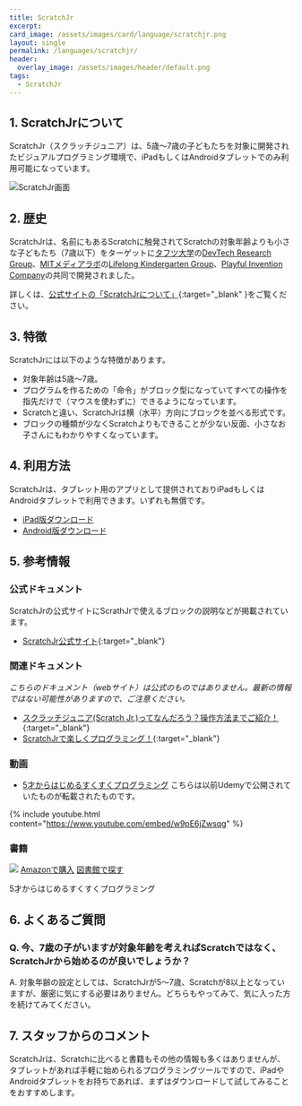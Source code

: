 ```yaml
---
title: ScratchJr
excerpt: 
card_image: /assets/images/card/language/scratchjr.png
layout: single
permalink: /languages/scratchjr/
header:
  overlay_image: /assets/images/header/default.png
tags:
  - ScratchJr
---
```

## 1. ScratchJrについて
ScratchJr（スクラッチジュニア）は、5歳〜7歳の子どもたちを対象に開発されたビジュアルプログラミング環境で、iPadもしくはAndroidタブレットでのみ利用可能になっています。

![ScratchJr画面](/assets/images/screen/scratchjr.png)

## 2. 歴史
ScratchJrは、名前にもあるScratchに触発されてScratchの対象年齢よりも小さな子どもたち（7歳以下）をターゲットに[タフツ大学](https://www.tufts.edu)の[DevTech Research Group](https://sites.tufts.edu/devtech/)、[MITメディアラボ](https://www.media.mit.edu)の[Lifelong Kindergarten Group](https://www.media.mit.edu/groups/lifelong-kindergarten/overview/)、[Playful Invention Company](https://www.playfulinvention.com)の共同で開発されました。

詳しくは、[公式サイトの「ScratchJrについて」](https://www.scratchjr.org/about/info){:target="_blank" }をご覧ください。

## 3. 特徴
ScratchJrには以下のような特徴があります。

- 対象年齢は5歳〜7歳。
- プログラムを作るための「命令」がブロック型になっていてすべての操作を指先だけで（マウスを使わずに）できるようになっています。
- Scratchと違い、ScratchJrは横（水平）方向にブロックを並べる形式です。
- ブロックの種類が少なくScratchよりもできることが少ない反面、小さなお子さんにもわかりやすくなっています。

## 4. 利用方法
ScratchJrは、タブレット用のアプリとして提供されておりiPadもしくはAndroidタブレットで利用できます。いずれも無償です。

- [iPad版ダウンロード](https://apps.apple.com/jp/app/scratchjr/id895485086)
- [Android版ダウンロード](https://play.google.com/store/apps/details?id=org.scratchjr.android)


## 5. 参考情報
### 公式ドキュメント
ScratchJrの公式サイトにScrathJrで使えるブロックの説明などが掲載されています。

- [ScratchJr公式サイト](https://www.scratchjr.org/){:target="_blank"}

### 関連ドキュメント
_こちらのドキュメント（webサイト）は公式のものではありません。最新の情報ではない可能性がありますので、ご注意ください。_

- [スクラッチジュニア(Scratch Jr.)ってなんだろう？操作方法までご紹介！](https://www.kids-mirai.jp/event_content/column-scratchjr){:target="_blank"}
- [ScratchJrで楽しくプログラミング！](https://www.fun-scratchjr.com/activity/){:target="_blank"}

### 動画
- [5才からはじめるすくすくプログラミング](https://www.youtube.com/watch?v=w9pE6jZwsqg&list=PLthT4KrjYnXV6yCK16TafYx7BIljLpxWl)
こちらは以前Udemyで公開されていたものが転載されたものです。

{% include youtube.html content="https://www.youtube.com/embed/w9pE6jZwsqg" %}

### 書籍
<div class="bookshelf">
	<div class="book">
		<img class="cover" src="https://cover.openbd.jp/9784822297619.jpg">
		<a class="btn amazon" href="https://amazon.jp/dp/4822297616" target="blank">Amazonで購入</a>
		<a class="btn library" href="https://calil.jp/book/4822297616" target="blank">図書館で探す</a>
		<p class="title">5才からはじめるすくすくプログラミング</p>
	</div>
</div>

## 6. よくあるご質問
### Q. 今、7歳の子がいますが対象年齢を考えればScratchではなく、ScratchJrから始めるのが良いでしょうか？
A. 対象年齢の設定としては、ScratchJrが5〜7歳、Scratchが8以上となっていますが、厳密に気にする必要はありません。どちらもやってみて、気に入った方を続けてみてください。

## 7. スタッフからのコメント
ScratchJrは、Scratchに比べると書籍もその他の情報も多くはありませんが、タブレットがあれば手軽に始められるプログラミングツールですので、iPadやAndroidタブレットをお持ちであれば、まずはダウンロードして試してみることをおすすめします。
